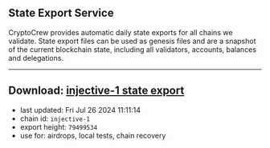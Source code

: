 ## State Export Service
CryptoCrew provides automatic daily state exports for all chains we validate. State export files can be used as genesis files and are a snapshot of the current blockchain state, including all validators, accounts, balances and delegations.

---
**Download: [injective-1 state export](https://dl-eu2.ccvalidators.com/SERVICE/injective/injective-1_export_79499534.json)**
---

- last updated: Fri Jul 26 2024 11:11:14
- chain id: `injective-1`
- export height: `79499534`
- use for: airdrops, local tests, chain recovery
